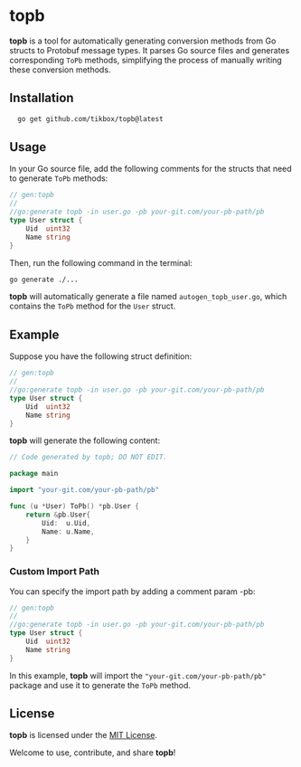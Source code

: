 # topb

**topb** is a tool for automatically generating conversion methods from Go structs to Protobuf message types. It parses Go source files and generates corresponding `ToPb` methods, simplifying the process of manually writing these conversion methods.

## Installation

```bash
  go get github.com/tikbox/topb@latest
```

## Usage

In your Go source file, add the following comments for the structs that need to generate `ToPb` methods:

```go
// gen:topb
//
//go:generate topb -in user.go -pb your-git.com/your-pb-path/pb
type User struct {
    Uid  uint32
    Name string
}
```

Then, run the following command in the terminal:

```bash
go generate ./...
```

**topb** will automatically generate a file named `autogen_topb_user.go`, which contains the `ToPb` method for the `User` struct.

## Example

Suppose you have the following struct definition:

```go
// gen:topb
//
//go:generate topb -in user.go -pb your-git.com/your-pb-path/pb
type User struct {
    Uid  uint32
    Name string
}
```

**topb** will generate the following content:

```go
// Code generated by topb; DO NOT EDIT.

package main

import "your-git.com/your-pb-path/pb"

func (u *User) ToPb() *pb.User {
	return &pb.User{
		Uid:  u.Uid,
		Name: u.Name,
	}
}
```

### Custom Import Path

You can specify the import path by adding a comment param -pb:

```go
// gen:topb
//
//go:generate topb -in user.go -pb your-git.com/your-pb-path/pb
type User struct {
    Uid  uint32
    Name string
}

```

In this example, **topb** will import the `"your-git.com/your-pb-path/pb"` package and use it to generate the `ToPb` method.


## License

**topb** is licensed under the [MIT License](LICENSE).

Welcome to use, contribute, and share **topb**!
